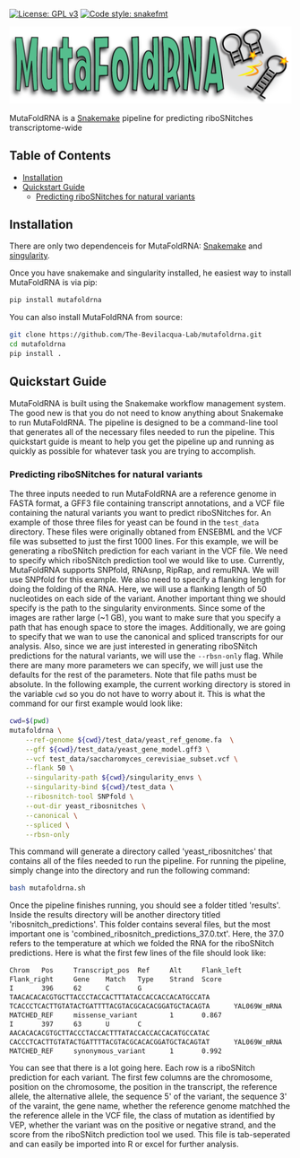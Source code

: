 [![License: GPL v3](https://img.shields.io/badge/License-GPLv3-blue.svg)](https://www.gnu.org/licenses/gpl-3.0)
[![Code style: snakefmt](https://img.shields.io/badge/code%20style-snakefmt-000000.svg)](https://github.com/snakemake/snakefmt)

<img src="static/mutafoldrna_logo.png">

MutaFoldRNA is a [Snakemake](https://snakemake.readthedocs.io/en/stable/) pipeline for predicting riboSNitches transcriptome-wide

## Table of Contents
- [Installation](#installation)
- [Quickstart Guide](#quickstart-guide)
  - [Predicting riboSNitches for natural variants](#predicting-ribosnitches-from-natural-variants)
## Installation 
There are only two dependenceis for MutaFoldRNA: [Snakemake](https://snakemake.readthedocs.io/en/stable/) and [singularity](https://sylabs.io/guides/3.7/user-guide/quick_start.html#quick-installation-steps). 

Once you have snakemake and singularity installed, he easiest way to install MutaFoldRNA is via pip:

```bash
pip install mutafoldrna
```
You can also install MutaFoldRNA from source:

```bash
git clone https://github.com/The-Bevilacqua-Lab/mutafoldrna.git
cd mutafoldrna
pip install .
```

## Quickstart Guide
MutaFoldRNA is built using the Snakemake workflow management system. The good new is that you do not need to know anything about Snakemake to run MutaFoldRNA. The pipeline is designed to be a  command-line tool that generates all of the necessary files needed to run the pipeline. This quickstart guide is meant to help you get the pipeline up and running as quickly as possible for whatever task you are trying to accomplish.

### Predicting riboSNitches for natural variants
The three inputs needed to run MutaFoldRNA are a reference genome in FASTA format, a GFF3 file containing transcript annotations, and a VCF file containing the natural variants you want to predict riboSNitches for. An example of those three files for yeast can be found in the `test_data` directory. These files were originally obtaned from ENSEBML and the VCF file was subsetted to just the first 1000 lines. For this example, we will be generating a riboSNitch prediction for each variant in the VCF file. We need to specify which riboSNitch prediction tool we would like to use. Currently, MutaFoldRNA supports SNPfold, RNAsnp, RipRap, and remuRNA. We will use SNPfold for this example. We also need to specify a flanking length for doing the folding of the RNA. Here, we will use a flanking length of 50 nucleotides on each side of the variant. Another important thing we should specify is the path to the singularity environments. Since some of the images are rather large (~1 GB), you want to make sure that you specify a path that has enough space to store the images. Additionally, we are going to specify that we wan to use the canonical and spliced transcripts for our analysis. Also, since we are just interested in generating riboSNitch predictions for the natural variants, we will use the ```--rbsn-only```  flag. While there are many more parameters we can specify, we will just use the defaults for the rest of the parameters. Note that file paths must be absolute. In the following example, the current working directory is stored in the variable ```cwd``` so you do not have to worry about it. This is what the command for our first example would look like:

```bash
cwd=$(pwd)
mutafoldrna \
    --ref-genome ${cwd}/test_data/yeast_ref_genome.fa  \
    --gff ${cwd}/test_data/yeast_gene_model.gff3 \
    --vcf test_data/saccharomyces_cerevisiae_subset.vcf \
    --flank 50 \
    --singularity-path ${cwd}/singularity_envs \
    --singularity-bind ${cwd}/test_data \
    --ribosnitch-tool SNPfold \
    --out-dir yeast_ribosnitches \
    --canonical \
    --spliced \
    --rbsn-only
```

This command will generate a directory called 'yeast_ribosnitches' that contains all of the files needed to run the pipeline. For running the pipeline, simply change into the directory and run the following command:

```bash
bash mutafoldrna.sh
```

Once the pipeline finishes running, you should see a folder titled 'results'. Inside the results directory will be another directory titled 'ribosnitch_predictions'. This folder contains several files, but the most important one is 'combined_ribosnitch_predictions_37.0.txt'. Here, the 37.0 refers to the temperature at which we folded the RNA for the riboSNitch predictions. Here is what the first few lines of the file should look like:

```
Chrom   Pos     Transcript_pos  Ref     Alt     Flank_left      Flank_right     Gene    Match   Type    Strand  Score
I       396     62      C       G       TAACACACACGTGCTTACCCTACCACTTTATACCACCACCACATGCCATA      TCACCCTCACTTGTATACTGATTTTACGTACGCACACGGATGCTACAGTA      YAL069W_mRNA   MATCHED_REF     missense_variant        1       0.867
I       397     63      U       C       AACACACACGTGCTTACCCTACCACTTTATACCACCACCACATGCCATAC      CACCCTCACTTGTATACTGATTTTACGTACGCACACGGATGCTACAGTAT      YAL069W_mRNA   MATCHED_REF     synonymous_variant      1       0.992
```

You can see that there is a lot going here. Each row is a riboSNitch prediction for each variant. The first few columns are the chromosome, position on the chromosome, the position in the transcript, the reference allele, the alternative allele, the sequence 5' of the variant, the sequence 3' of the varaint, the gene name, whether the reference genome matchhed the the reference allele in the VCF file, the class of mutation as identified by VEP, whether the variant was on the positive or negative strand, and the score from the riboSNitch prediction tool we used. This file is tab-seperated and can easily be imported into R or excel for further analysis. 